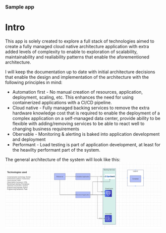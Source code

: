 ### Sample app
# Intro
This app is solely created to explore a full stack of technologies aimed to create a fully managed cloud native architecture application with extra added levels of complexity to enable to exploration of scalability, maintainability and realiability patterns that enable the aforementioned architecture.

I will keep the documentation up to date with initial architecture decisions that enable the design and implementation of the architecture with the following principles in mind:
- Automation first - No manual creation of resources, application, deployment, scaling, etc. This enhances the need for using containerized applications with a CI/CD pipeline.
- Cloud native - Fully managed backing services to remove the extra hardware knowledge cost that is required to enable the deployment of a complex application on a self-managed data center, provide ability to be flexible with adding/removing services to be able to react well to changing business requirements
- Obervable - Monitoring & alerting is baked into application development and deployment
- Performant - Load testing is part of application development, at least for the heavilty performant part of the system.


The general architecture of the system will look like this:
![](docs/architecture.png)
